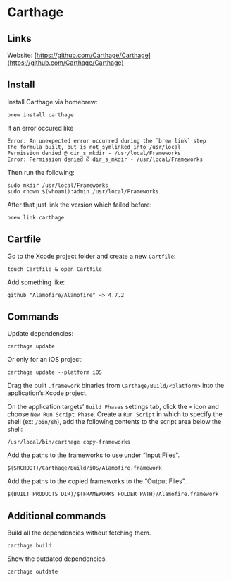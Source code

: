 Carthage
===


## Links

Website: [https://github.com/Carthage/Carthage](https://github.com/Carthage/Carthage)

## Install

Install Carthage via homebrew:

	brew install carthage

If an error occured like

	Error: An unexpected error occurred during the `brew link` step
	The formula built, but is not symlinked into /usr/local
	Permission denied @ dir_s_mkdir - /usr/local/Frameworks
	Error: Permission denied @ dir_s_mkdir - /usr/local/Frameworks

Then run the following:

	sudo mkdir /usr/local/Frameworks
	sudo chown $(whoami):admin /usr/local/Frameworks

After that just link the version which failed before:

	brew link carthage

## Cartfile

Go to the Xcode project folder and create a new `Cartfile`:

	touch Cartfile & open Cartfile

Add something like:

```
github "Alamofire/Alamofire" ~> 4.7.2
```

## Commands

Update dependencies:

	carthage update
	
Or only for an iOS project:

	carthage update --platform iOS

Drag the built `.framework` binaries from `Carthage/Build/<platform>` into the application’s Xcode project.

On the application targets’ `Build Phases` settings tab, click the `+` icon and choose `New Run Script Phase`. Create a `Run Script` in which to specify the shell (ex: `/bin/sh`), add the following contents to the script area below the shell:

	/usr/local/bin/carthage copy-frameworks
	
Add the paths to the frameworks to use under “Input Files".

	$(SRCROOT)/Carthage/Build/iOS/Alamofire.framework

Add the paths to the copied frameworks to the “Output Files”.

	$(BUILT_PRODUCTS_DIR)/$(FRAMEWORKS_FOLDER_PATH)/Alamofire.framework

## Additional commands

Build all the dependencies without fetching them.

	carthage build
	
Show the outdated dependencies.

	carthage outdate

